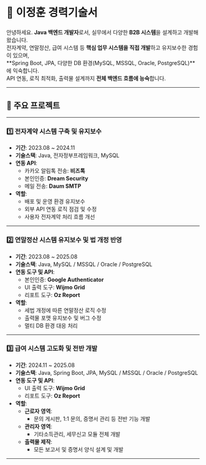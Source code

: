 # 📘 이정훈 경력기술서 
### 

안녕하세요. **Java 백엔드 개발자**로서, 실무에서 다양한 **B2B 시스템**을 설계하고 개발해왔습니다.  
전자계약, 연말정산, 급여 시스템 등 **핵심 업무 시스템을 직접 개발**하고 유지보수한 경험이 있으며,  
**Spring Boot, JPA, 다양한 DB 환경(MySQL, MSSQL, Oracle, PostgreSQL)**에 익숙합니다.  
API 연동, 로직 최적화, 출력물 설계까지 **전체 백엔드 흐름에 능숙**합니다.

---

## 📌 주요 프로젝트

---

### 1️⃣ 전자계약 시스템 구축 및 유지보수

- **기간**: 2023.08 ~ 2024.11  
- **기술스택**: Java, 전자정부프레임워크, MySQL  
- **연동 API**:
  - 카카오 알림톡 전송: **비즈톡**
  - 본인인증: **Dream Security**
  - 메일 전송: **Daum SMTP**
- **역할**:
  - 배포 및 운영 환경 유지보수  
  - 외부 API 연동 로직 점검 및 수정  
  - 사용자 전자계약 처리 흐름 개선

---

### 2️⃣ 연말정산 시스템 유지보수 및 법 개정 반영

- **기간**: 2023.08 ~ 2025.08  
- **기술스택**: Java, MySQL / MSSQL / Oracle / PostgreSQL  
- **연동 도구 및 API**:
  - 본인인증: **Google Authenticator**
  - UI 출력 도구: **Wijmo Grid**  
  - 리포트 도구: **Oz Report**
- **역할**:
  - 세법 개정에 따른 연말정산 로직 수정  
  - 출력물 포맷 유지보수 및 버그 수정  
  - 멀티 DB 환경 대응 처리

---

### 3️⃣ 급여 시스템 고도화 및 전반 개발

- **기간**: 2024.11 ~ 2025.08  
- **기술스택**: Java, Spring Boot, JPA, MySQL / MSSQL / Oracle / PostgreSQL  
- **연동 도구 및 API**:
  - UI 출력 도구: **Wijmo Grid**  
  - 리포트 도구: **Oz Report**
- **역할**:
  - **근로자 영역**:  
    - 문의 게시판, 1:1 문의, 증명서 관리 등 전반 기능 개발
  - **관리자 영역**:  
    - 기타소득관리, 세무신고 모듈 전체 개발
  - **출력물 제작**:  
    - 모든 보고서 및 증명서 양식 설계 및 개발

---
